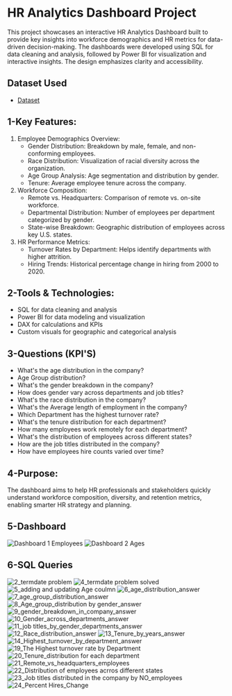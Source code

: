 # HR Analytics Dashboard Project

This project showcases an interactive HR Analytics Dashboard built to provide key insights into workforce demographics and HR metrics for data-driven decision-making. The dashboards were developed using SQL for data cleaning and analysis, followed by Power BI for visualization and interactive insights. The design emphasizes clarity and accessibility.
## Dataset Used
- <a href="https://github.com/NEXMK/HR_Data_Analysis_Project/blob/main/hr_dataset.csv">Dataset</a>
## 1-Key Features:
1. Employee Demographics Overview:
    - Gender Distribution: Breakdown by male, female, and non-conforming employees.
    - Race Distribution: Visualization of racial diversity across the organization.
    - Age Group Analysis: Age segmentation and distribution by gender.
    - Tenure: Average employee tenure across the company.
2. Workforce Composition:
    - Remote vs. Headquarters: Comparison of remote vs. on-site workforce.
    - Departmental Distribution: Number of employees per department categorized by gender.
    - State-wise Breakdown: Geographic distribution of employees across key U.S. states.
3. HR Performance Metrics:
    - Turnover Rates by Department: Helps identify departments with higher attrition.
    - Hiring Trends: Historical percentage change in hiring from 2000 to 2020.
## 2-Tools & Technologies:
  - SQL for data cleaning and analysis
  - Power BI for data modeling and visualization
  - DAX for calculations and KPIs
  - Custom visuals for geographic and categorical analysis
## 3-Questions (KPI'S)
 - What's the age distribution in the company?
 - Age Group distribution?
 - What's the gender breakdown in the company?
 - How does gender vary across departments and job titles?
 - What's the race distribution in the company?
 - What's the Average length of employment in the company?
 - Which Department has the highest turnover rate?
 - What's the tenure distribution for each department?
 - How many employees work remotely for each department?
 - What's the distribution of employees across different states?
 - How are the job titles distributed in the company?
 - How have employees hire counts varied over time?

## 4-Purpose:
The dashboard aims to help HR professionals and stakeholders quickly understand workforce composition, diversity, and retention metrics, enabling smarter HR strategy and planning.

## 5-Dashboard
![Dashboard 1 Employees](https://github.com/user-attachments/assets/38d186f0-a1fc-4368-8205-342d1f8c5042)
![Dashboard 2 Ages](https://github.com/user-attachments/assets/9650ed43-600f-44c2-bac2-1b3edb23dc9e)

## 6-SQL Queries
![2_termdate problem](https://github.com/user-attachments/assets/b0f8a7c4-09fc-463d-bcb3-6cfc4ca0b745)
![4_termdate problem solved](https://github.com/user-attachments/assets/7e660dc4-acf3-4ad7-9133-b03171b71627)
![5_adding and updating Age coulmn](https://github.com/user-attachments/assets/2a82b5e5-5dc2-4339-ae65-4919db370fb2)
![6_age_distribution_answer](https://github.com/user-attachments/assets/c28ed982-db18-4ee5-ae60-3d7ad0cb9467)
![7_age_group_distribution_answer](https://github.com/user-attachments/assets/d1a4d356-4c94-4d80-9316-28d93171609f)
![8_Age_group_distribution by gender_answer](https://github.com/user-attachments/assets/6cc2505c-ea01-4684-a9ee-864a3064017b)
![9_gender_breakdown_in_company_answer](https://github.com/user-attachments/assets/f824b4ec-50c0-428a-aa81-213e680216d8)
![10_Gender_across_departments_answer](https://github.com/user-attachments/assets/2130f1ac-a161-4e97-816f-dc97b39ec32d)
![11_job titles_by_gender_departments_answer](https://github.com/user-attachments/assets/4d3bf1ba-acf8-4c0c-bd7a-6e8c3c517d83)
![12_Race_distribution_answer](https://github.com/user-attachments/assets/782f437a-7407-4f30-a73a-97b1f377e7d7)
![13_Tenure_by_years_answer](https://github.com/user-attachments/assets/f2f9bffa-15d6-4253-be2e-3a289cbc2ecf)
![14_Highest_turnover_by_department_answer](https://github.com/user-attachments/assets/36f9f1f9-0e44-4f10-96d1-00196d374b5b)
![19_The Highest turnover rate by Department](https://github.com/user-attachments/assets/ca01ec0b-2e29-4a4e-b7ac-a01c638b98df)
![20_Tenure_distribution for each department](https://github.com/user-attachments/assets/c0bb3b2c-7dba-4f64-a27d-7d191bfefff2)
![21_Remote_vs_headquarters_employees](https://github.com/user-attachments/assets/7181d71b-1325-41c1-b106-eacae93a4898)
![22_Distribution of employees acrros different states](https://github.com/user-attachments/assets/8b6151db-a431-401a-81df-968520bcf66f)
![23_Job titles distributed in the company by NO_employees](https://github.com/user-attachments/assets/d26b0aad-434e-4cc1-8152-3d7c511ddd3c)
![24_Percent Hires_Change](https://github.com/user-attachments/assets/1504de26-47b5-425f-b44f-91c02ede2cd7)










